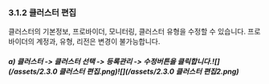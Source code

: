 ### 3.1.2 클러스터 편집

클러스터의 기본정보, 프로바이더, 모니터링, 클러스터 유형을 수정할 수 있습니다. 프로바이더의 계정과, 유형, 리전은 변경이 불가능합니다.

##### a\)    클러스터 -&gt; 클러스터 선택 -&gt; 등록관리 -&gt; 수정버튼을 클릭합니다.![](/assets/2.3.0 클러스터 편집.png)![](/assets/2.3.0 클러스터 편집2.png)



